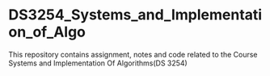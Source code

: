 # DS3254_Systems_and_Implementation_of_Algo
This repository contains assignment, notes and code related to the Course Systems and Implementation Of Algorithms(DS 3254)
